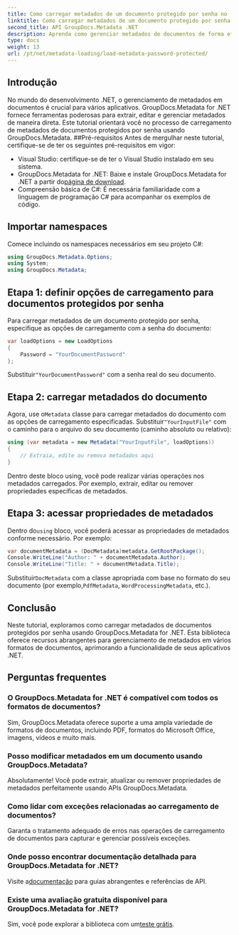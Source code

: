 ```yaml
---
title: Como carregar metadados de um documento protegido por senha no .NET
linktitle: Como carregar metadados de um documento protegido por senha no .NET
second_title: API GroupDocs.Metadata .NET
description: Aprenda como gerenciar metadados de documentos de forma eficiente com GroupDocs.Metadata for .NET. Extraia, edite e manipule metadados perfeitamente em seus aplicativos .NET.
type: docs
weight: 13
url: /pt/net/metadata-loading/load-metadata-password-protected/
---
```

## Introdução
No mundo do desenvolvimento .NET, o gerenciamento de metadados em documentos é crucial para vários aplicativos. GroupDocs.Metadata for .NET fornece ferramentas poderosas para extrair, editar e gerenciar metadados de maneira direta. Este tutorial orientará você no processo de carregamento de metadados de documentos protegidos por senha usando GroupDocs.Metadata.
##Pré-requisitos
Antes de mergulhar neste tutorial, certifique-se de ter os seguintes pré-requisitos em vigor:
- Visual Studio: certifique-se de ter o Visual Studio instalado em seu sistema.
-  GroupDocs.Metadata for .NET: Baixe e instale GroupDocs.Metadata for .NET a partir do[página de download](https://releases.groupdocs.com/metadata/net/).
- Compreensão básica de C#: É necessária familiaridade com a linguagem de programação C# para acompanhar os exemplos de código.

## Importar namespaces
Comece incluindo os namespaces necessários em seu projeto C#:
```csharp
using GroupDocs.Metadata.Options;
using System;
using GroupDocs.Metadata;
```
## Etapa 1: definir opções de carregamento para documentos protegidos por senha
Para carregar metadados de um documento protegido por senha, especifique as opções de carregamento com a senha do documento:
```csharp
var loadOptions = new LoadOptions
{
    Password = "YourDocumentPassword"
};
```
 Substituir`"YourDocumentPassword"` com a senha real do seu documento.
## Etapa 2: carregar metadados do documento
 Agora, use o`Metadata` classe para carregar metadados do documento com as opções de carregamento especificadas. Substituir`"YourInputFile"` com o caminho para o arquivo do seu documento (caminho absoluto ou relativo):
```csharp
using (var metadata = new Metadata("YourInputFile", loadOptions))
{
    // Extraia, edite ou remova metadados aqui
}
```
Dentro deste bloco using, você pode realizar várias operações nos metadados carregados. Por exemplo, extrair, editar ou remover propriedades específicas de metadados.
## Etapa 3: acessar propriedades de metadados
 Dentro do`using` bloco, você poderá acessar as propriedades de metadados conforme necessário. Por exemplo:
```csharp
var documentMetadata = (DocMetadata)metadata.GetRootPackage();
Console.WriteLine("Author: " + documentMetadata.Author);
Console.WriteLine("Title: " + documentMetadata.Title);
```
 Substituir`DocMetadata` com a classe apropriada com base no formato do seu documento (por exemplo,`PdfMetadata`, `WordProcessingMetadata`, etc.).

## Conclusão
Neste tutorial, exploramos como carregar metadados de documentos protegidos por senha usando GroupDocs.Metadata for .NET. Esta biblioteca oferece recursos abrangentes para gerenciamento de metadados em vários formatos de documentos, aprimorando a funcionalidade de seus aplicativos .NET.

## Perguntas frequentes
### O GroupDocs.Metadata for .NET é compatível com todos os formatos de documentos?
Sim, GroupDocs.Metadata oferece suporte a uma ampla variedade de formatos de documentos, incluindo PDF, formatos do Microsoft Office, imagens, vídeos e muito mais.
### Posso modificar metadados em um documento usando GroupDocs.Metadata?
Absolutamente! Você pode extrair, atualizar ou remover propriedades de metadados perfeitamente usando APIs GroupDocs.Metadata.
### Como lidar com exceções relacionadas ao carregamento de documentos?
Garanta o tratamento adequado de erros nas operações de carregamento de documentos para capturar e gerenciar possíveis exceções.
### Onde posso encontrar documentação detalhada para GroupDocs.Metadata for .NET?
 Visite a[documentação](https://reference.groupdocs.com/metadata/net/) para guias abrangentes e referências de API.
### Existe uma avaliação gratuita disponível para GroupDocs.Metadata for .NET?
 Sim, você pode explorar a biblioteca com um[teste grátis](https://releases.groupdocs.com/).